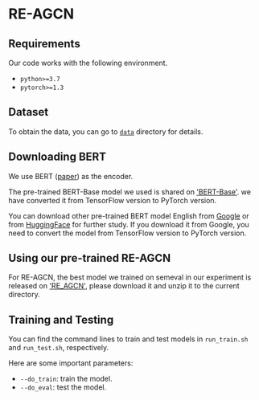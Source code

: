 # RE-AGCN

## Requirements

Our code works with the following environment.
* `python>=3.7`
* `pytorch>=1.3`

## Dataset

To obtain the data, you can go to [`data`](./data) directory for details.

## Downloading BERT 

We use BERT ([paper](https://www.aclweb.org/anthology/N19-1423/)) as the encoder. 

The pre-trained BERT-Base model we used is shared on ['BERT-Base'](./uncased_L-12_H-768_A-12). we have converted it from TensorFlow version to PyTorch version.

You can download other pre-trained BERT model English from [Google](https://github.com/google-research/bert) or from [HuggingFace](https://s3.amazonaws.com/models.huggingface.co/bert/bert-base-chinese.tar.gz) for further study. If you download it from Google, you need to convert the model from TensorFlow version to PyTorch version.

## Using our pre-trained RE-AGCN

For RE-AGCN, the best model we trained on semeval in our experiment is released on ['RE_AGCN'](https://drive.google.com/file/d/1bLJkvcxKv4vGUsRJfV9FkbOgeYFveWbm/view?usp=drive_link), please download it and unzip it to the current directory.

## Training and Testing

You can find the command lines to train and test models in `run_train.sh` and `run_test.sh`, respectively.

Here are some important parameters:

* `--do_train`: train the model.
* `--do_eval`: test the model.
